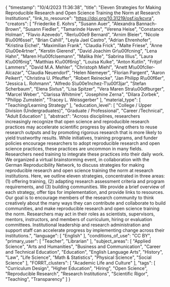 {
    "timestamp": "10/4/2023 11:36:38",
    "title": "Eleven Strategies for Making Reproducible Research and Open Science Training the Norm at Research Institutions",
    "link_to_resource": "https://doi.org/10.31219/osf.io/kcvra",
    "creators": [
        "Friederike E. Kohrs",
        "Susann Auer",
        "Alexandra Bannach-Brown",
        "Susann Fiedler",
        "Tamarinde Haven",
        "Verena Heise",
        "Constance Holman",
        "Flavio Azevedo",
        "Ren\u00e9 Bernard",
        "Arnim Bleier",
        "Nicole B\u00f6ssel",
        "Brian Cahill",
        "Leyla Jael Castro",
        "Adrian Ehrenhofer",
        "Kristina Eichel",
        "Maximilian Frank",
        "Claudia Frick",
        "Malte Friese",
        "Anne G\u00e4rtner",
        "Kerstin Gierend",
        "David Joachim Gr\u00fcning",
        "Lena Hahn",
        "Maren H\u00fclsemann",
        "Malika Ihle",
        "Sabrina Illius",
        "Laura K\u00f6nig",
        "Matthias K\u00f6nig",
        "Louisa Kulke",
        "Anton Kutlin",
        "Fritjof Lammers",
        "David M.A. Mehler",
        "Christoph Miehl",
        "Anett M\u00fcller-Alcazar",
        "Claudia Neuendorf",
        "Helen Niemeyer",
        "Florian Pargent",
        "Aaron Peikert",
        "Christina U. Pfeuffer",
        "Robert Reinecke",
        "Jan Philipp R\u00f6er",
        "Jessica L. Rohmann",
        "Alfredo S\u00e1nchez-T\u00f3jar",
        "Stefan Scherbaum",
        "Elena Sixtus",
        "Lisa Spitzer",
        "Vera Maren Stra\u00dfburger",
        "Marcel Weber",
        "Clarissa Whitmire",
        "Josephine Zerna",
        "Dilara Zorbek",
        "Philipp Zumstein",
        "Tracey L. Weissgerber"
    ],
    "material_type": [
        "Teaching/Learning Strategy"
    ],
    "education_level": [
        "College / Upper Division (Undergraduates)",
        "Graduate / Professional",
        "Career /Technical",
        "Adult Education"
    ],
    "abstract": "Across disciplines, researchers increasingly recognize that open science and reproducible research practices may accelerate scientific progress by allowing others to reuse research outputs and by promoting rigorous research that is more likely to yield trustworthy results. While initiatives, training programs, and funder policies encourage researchers to adopt reproducible research and open science practices, these practices are uncommon in many fields. Researchers need training to integrate these practices into their daily work. We organized a virtual brainstorming event, in collaboration with the German Reproducibility Network, to discuss strategies for making reproducible research and open science training the norm at research institutions. Here, we outline eleven strategies, concentrated in three areas: (1) offering training, (2) adapting research assessment criteria and program requirements, and (3) building communities. We provide a brief overview of each strategy, offer tips for implementation, and provide links to resources. Our goal is to encourage members of the research community to think creatively about the many ways they can contribute and collaborate to build communities, and make reproducible research and open science training the norm. Researchers may act in their roles as scientists, supervisors, mentors, instructors, and members of curriculum, hiring or evaluation committees. Institutional leadership and research administration and support staff can accelerate progress by implementing change across their institutions.",
    "language": [
        "English"
    ],
    "conditions_of_use": "CC BY",
    "primary_user": [
        "Teacher",
        "Librarian"
    ],
    "subject_areas": [
        "Applied Science",
        "Arts and Humanities",
        "Business and Communication",
        "Career and Technical Education",
        "Education",
        "English Language Arts",
        "History",
        "Law",
        "Life Science",
        "Math & Statistics",
        "Physical Science",
        "Social Science"
    ],
    "FORRT_clusters": [
        "Academic Life and Culture"
    ],
    "tags": [
        "Curriculum Design",
        "Higher Education",
        "Hiring",
        "Open Science",
        "Reproducible Research",
        "Research Institutions",
        "Scientific Rigor",
        "Teaching",
        "Transparency"
    ]
}